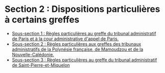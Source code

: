 # Section 2 : Dispositions particulières à certains greffes

- [Sous-section 1 : Règles particulières au greffe du tribunal administratif de Paris et à la cour administrative d'appel de Paris.](sous-section-1)
- [Sous-section 2 : Règles particulières aux greffes des tribunaux administratifs de la Polynésie française, de Mamoudzou et de la Nouvelle-Calédonie.](sous-section-2)
- [Sous-section 3 : Règles particulières au greffe du tribunal administratif de Saint-Pierre-et-Miquelon](sous-section-3)
